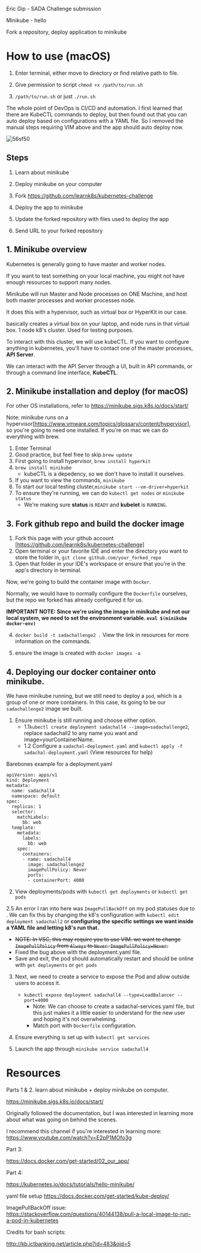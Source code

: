 Eric Gip - SADA Challenge submission

Minikube - hello 

Fork a repository, deploy application to minikube 

# How to use (macOS)

1. Enter terminal, either move to directory or find relative path to file. 

2. Give permission to script `chmod +x /path/to/run.sh`

3. `/path/to/run.sh` or just `./run.sh`

The whole point of DevOps is CI/CD and automation. I first learned that there are KubeCTL commands to deploy, but then found out that you can auto deploy based on configurations with a YAML file. So I removed the manual steps requiring VIM above and the app should auto deploy now. 

![56sf50](https://user-images.githubusercontent.com/42220408/115805030-fd012800-a398-11eb-821b-76856ac01fb6.gif)

## Steps

1. Learn about minikube 

2. Deploy minikube on your computer

3. Fork https://github.com/learnk8s/kubernetes-challenge

4. Deploy the app to minikube

5. Update the forked repository with files used to deploy the app

6. Send URL to your forked repository

## 1. Minikube overview

Kubernetes is generally going to have master and worker nodes. 

If you want to test something on your local machine, you might not have enough resources to support many nodes. 

Minikube will run Master and Node processes on ONE Machine, and host both master processes and worker processes node. 

It does this with a hypervisor, such as virtual box or HyperKit in our case.

basically creates a virtual box on your laptop, and node runs in that virtual box. 1 node k8's cluster. Used for testing purposes. 

To interact with this cluster, we will use kubeCTL. If you want to configure anything in kubernetes, you'll have to contact one of the master processes, **API Server**. 

We can interact with the API Server through a UI, built in API commands, or through a command line interface, **KubeCTL**.   

## 2. Minikube installation and deploy (for macOS)

For other OS installations, refer to https://minikube.sigs.k8s.io/docs/start/

Note: minikube runs on a hypervisor[https://www.vmware.com/topics/glossary/content/hypervisor], so you're going to need one installed. If you're on mac we can do everything with brew. 

1. Enter Terminal
2. Good practice, but feel free to skip.`brew update`
3. First going to install hypervisor, `brew install hyperkit`
5. `brew install minikube`
	* kubeCTL is a depedency, so we don't have to install it ourselves.
6. If you want to view the commands, `minikube` 
7. To start our local testing cluster,`minikube start --vm-driver=hyperkit`
8. To ensure they're running, we can do `kubectl get nodes` or `minikube status` 
	* We're making sure **status** is `READY` and **kubelet** is `RUNNING`. 

## 3. Fork github repo and build the docker image

1. Fork this page with your github account [https://github.com/learnk8s/kubernetes-challenge]
2. Open terminal or your favorite IDE and enter the directory you want to store the folder in, `git clone github.com/your_forked_repo`
3. Open that folder in your IDE's workspace or ensure that you're in the app's directory in terminal.  

Now, we're going to build the container image with `Docker`.

Normally, we would have to normally configure the `Dockerfile` ourselves, but the repo we forked has already configured it for us. 

**IMPORTANT NOTE: Since we're using the image in minikube and not our local system, we need to set the environment variable. `eval $(minikube docker-env)`**

4. `docker build -t sadachallenge2 .` View the link in resources for more information on the commands. 

5. ensure the image is created with `docker images -a`

## 4. Deploying our docker container onto minikube. 

We have minikube running, but we still need to deploy a `pod`, which is a group of one or more containers. In this case, its going to be our `sadachallenge2` image we built. 

1. Ensure minikube is still running and choose either option. 
	* 1.1`kubectl create deployment sadachall4 --image=sadachallenge2`, replace sadachall2 to any name you want and image=yourContainerName. 
	* 1.2 Configure a `sadachal-deployment.yaml` and `kubectl apply -f sadachal-deployment.yaml` (View resources for help)

Barebones example for a deployment.yaml

```
apiVersion: apps/v1
kind: Deployment
metadata:
  name: sadachall4
  namespace: default
spec:
  replicas: 1
  selector:
    matchLabels:
      bb: web
  template:
    metadata:
      labels:
        bb: web
    spec:
      containers:
      - name: sadachall4
        image: sadachallenge2
        imagePullPolicy: Never
        ports:
        - containerPort: 4000
```

2. View deployments/pods with `kubectl get deployments` or `kubectl get pods`

2.5 An error I ran into here was `ImagePullBackOff` on my pod statuses due to . We can fix this by changing the k8's configuration with `kubectl edit deployment sadachall2` or **configuring the specific settings we want inside a YAML file and letting k8's run that.** 
   * ~~NOTE: In VSC, this may require you to use VIM. we want to change `ImagePullPolicy` from `Always` to `Never`. `ImagePullPolicy=Never`.~~
   * Fixed the bug above with the deployment.yaml file. 
   * Save and exit, the pod should automatically restart and should be online with `get deployments` or `get pods`

3. Next, we need to create a service to expose the Pod and allow outside users to access it.
	* `kubectl expose deployment sadachall4 --type=LoadBalancer --port=4000`
		* Note: We can choose to create a sadachal-services.yaml file, but this just makes it a little easier to understand for the new user and hoping it's not overwhelming.  
		* Match port with `Dockerfile` configuration.

4. Ensure everything is set up with `kubectl get services`

5. Launch the app through `minikube service sadachall4`


# Resources

Parts 1 & 2. learn about minikube + deploy minikube on computer. 

https://minikube.sigs.k8s.io/docs/start/

Originally followed the documentation, but I was interested in learning more about what was going on behind the scenes. 

I recommend this channel if you're interested in learning more: https://www.youtube.com/watch?v=E2pP1MOfo3g

Part 3: 

https://docs.docker.com/get-started/02_our_app/

Part 4:

https://kubernetes.io/docs/tutorials/hello-minikube/

yaml file setup
https://docs.docker.com/get-started/kube-deploy/

ImagePullBackOff issue: 
https://stackoverflow.com/questions/40144138/pull-a-local-image-to-run-a-pod-in-kubernetes

Credits for bash scripts:

http://kb.ictbanking.net/article.php?id=483&oid=5
